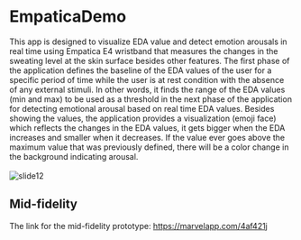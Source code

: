 # EmpaticaDemo
This app is designed to visualize EDA value and detect emotion arousals in real time using Empatica E4 wristband that measures the changes in the sweating level at the skin surface besides other features. The first phase of the application defines the baseline of the EDA values of the user for a specific period of time while the user is at rest condition with the absence of any external stimuli. In other words, it finds the range of the EDA values (min and max) to be used as a threshold in the next phase of the application for detecting emotional arousal based on real time EDA values. Besides showing the values, the application provides a visualization (emoji face) which reflects the changes in the EDA values, it gets bigger when the EDA increases and smaller when it decreases. If the value ever goes above the maximum value that was previously defined, there will be a color change in the background indicating arousal.
<br><br>
![slide12](https://cloud.githubusercontent.com/assets/13427214/21396889/bd8999b4-c76f-11e6-8780-b6e52d9b7b97.jpg)

## Mid-fidelity
The link for the mid-fidelity prototype: https://marvelapp.com/4af421j
